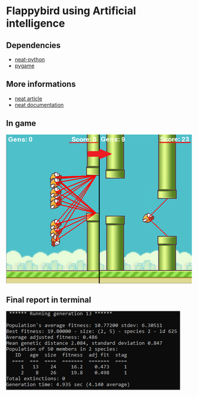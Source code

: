 # Flappybird using Artificial intelligence
## Dependencies
* [neat-python](https://neat-python.readthedocs.io/en/latest/)
* [pygame](https://www.pygame.org/news)

## More informations
* [neat article](http://nn.cs.utexas.edu/downloads/papers/stanley.cec02.pdf)
* [neat documentation](https://neat-python.readthedocs.io/en/latest/neat_overview.html)

## In game
![](output/flappybird_resultimg.png)
## Final report in terminal
![](output/flappybird_cmd.png)

